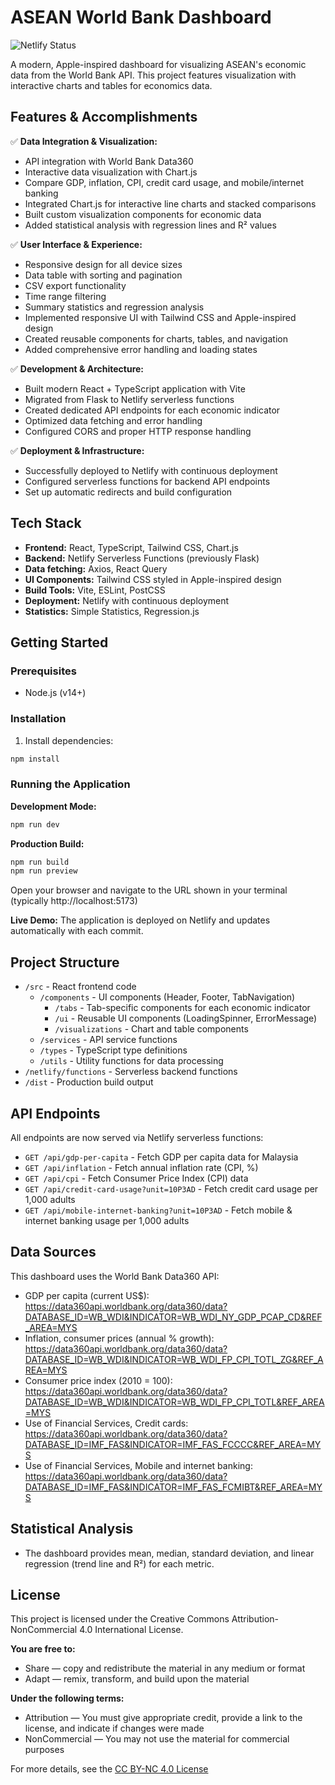 # ASEAN World Bank Dashboard

<img alt="Netlify Status" src="https://api.netlify.com/api/v1/badges/da6f190e-7a45-48e5-9140-1f02361194b7/deploy-status">

A modern, Apple-inspired dashboard for visualizing ASEAN's economic data from the World Bank API. This project features visualization with interactive charts and tables for economics data.

## Features & Accomplishments

✅ **Data Integration & Visualization:**
- API integration with World Bank Data360
- Interactive data visualization with Chart.js
- Compare GDP, inflation, CPI, credit card usage, and mobile/internet banking
- Integrated Chart.js for interactive line charts and stacked comparisons
- Built custom visualization components for economic data
- Added statistical analysis with regression lines and R² values

✅ **User Interface & Experience:**
- Responsive design for all device sizes
- Data table with sorting and pagination
- CSV export functionality
- Time range filtering
- Summary statistics and regression analysis
- Implemented responsive UI with Tailwind CSS and Apple-inspired design
- Created reusable components for charts, tables, and navigation
- Added comprehensive error handling and loading states

✅ **Development & Architecture:**
- Built modern React + TypeScript application with Vite
- Migrated from Flask to Netlify serverless functions
- Created dedicated API endpoints for each economic indicator
- Optimized data fetching and error handling
- Configured CORS and proper HTTP response handling

✅ **Deployment & Infrastructure:**
- Successfully deployed to Netlify with continuous deployment
- Configured serverless functions for backend API endpoints
- Set up automatic redirects and build configuration

## Tech Stack

- **Frontend:** React, TypeScript, Tailwind CSS, Chart.js
- **Backend:** Netlify Serverless Functions (previously Flask)
- **Data fetching:** Axios, React Query
- **UI Components:** Tailwind CSS styled in Apple-inspired design
- **Build Tools:** Vite, ESLint, PostCSS
- **Deployment:** Netlify with continuous deployment
- **Statistics:** Simple Statistics, Regression.js

## Getting Started

### Prerequisites

- Node.js (v14+)

### Installation

1. Install dependencies:

```bash
npm install
```

### Running the Application

**Development Mode:**

```bash
npm run dev
```

**Production Build:**

```bash
npm run build
npm run preview
```

Open your browser and navigate to the URL shown in your terminal (typically http://localhost:5173)

**Live Demo:** The application is deployed on Netlify and updates automatically with each commit.

## Project Structure

- `/src` - React frontend code
  - `/components` - UI components (Header, Footer, TabNavigation)
    - `/tabs` - Tab-specific components for each economic indicator
    - `/ui` - Reusable UI components (LoadingSpinner, ErrorMessage)
    - `/visualizations` - Chart and table components
  - `/services` - API service functions
  - `/types` - TypeScript type definitions
  - `/utils` - Utility functions for data processing
- `/netlify/functions` - Serverless backend functions
- `/dist` - Production build output

## API Endpoints

All endpoints are now served via Netlify serverless functions:

- `GET /api/gdp-per-capita` - Fetch GDP per capita data for Malaysia
- `GET /api/inflation` - Fetch annual inflation rate (CPI, %)
- `GET /api/cpi` - Fetch Consumer Price Index (CPI) data
- `GET /api/credit-card-usage?unit=10P3AD` - Fetch credit card usage per 1,000 adults
- `GET /api/mobile-internet-banking?unit=10P3AD` - Fetch mobile & internet banking usage per 1,000 adults

## Data Sources

This dashboard uses the World Bank Data360 API:
- GDP per capita (current US$): https://data360api.worldbank.org/data360/data?DATABASE_ID=WB_WDI&INDICATOR=WB_WDI_NY_GDP_PCAP_CD&REF_AREA=MYS
- Inflation, consumer prices (annual % growth): https://data360api.worldbank.org/data360/data?DATABASE_ID=WB_WDI&INDICATOR=WB_WDI_FP_CPI_TOTL_ZG&REF_AREA=MYS
- Consumer price index (2010 = 100): https://data360api.worldbank.org/data360/data?DATABASE_ID=WB_WDI&INDICATOR=WB_WDI_FP_CPI_TOTL&REF_AREA=MYS
- Use of Financial Services, Credit cards: https://data360api.worldbank.org/data360/data?DATABASE_ID=IMF_FAS&INDICATOR=IMF_FAS_FCCCC&REF_AREA=MYS
- Use of Financial Services, Mobile and internet banking: https://data360api.worldbank.org/data360/data?DATABASE_ID=IMF_FAS&INDICATOR=IMF_FAS_FCMIBT&REF_AREA=MYS

## Statistical Analysis

- The dashboard provides mean, median, standard deviation, and linear regression (trend line and R²) for each metric.

## License

This project is licensed under the Creative Commons Attribution-NonCommercial 4.0 International License.

**You are free to:**
- Share — copy and redistribute the material in any medium or format
- Adapt — remix, transform, and build upon the material

**Under the following terms:**
- Attribution — You must give appropriate credit, provide a link to the license, and indicate if changes were made
- NonCommercial — You may not use the material for commercial purposes

For more details, see the [CC BY-NC 4.0 License](https://creativecommons.org/licenses/by-nc/4.0/)